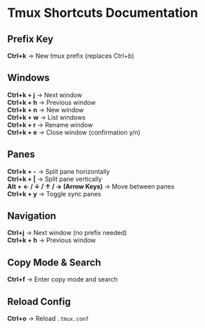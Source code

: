 # Tmux Shortcuts Documentation

## Prefix Key  
**Ctrl+k** → New tmux prefix (replaces Ctrl+b)  

## Windows  
**Ctrl+k + j** → Next window  
**Ctrl+k + h** → Previous window  
**Ctrl+k + n** → New window  
**Ctrl+k + w** → List windows  
**Ctrl+k + r** → Rename window  
**Ctrl+k + e** → Close window (confirmation y/n)  

## Panes  
**Ctrl+k + -** → Split pane horizontally  
**Ctrl+k + |** → Split pane vertically  
**Alt + ← / ↓ / ↑ / → (Arrow Keys)** → Move between panes  
**Ctrl+k + y** → Toggle sync panes  

## Navigation  
**Ctrl+j** → Next window (no prefix needed)  
**Ctrl+k + h** → Previous window  

## Copy Mode & Search  
**Ctrl+f** → Enter copy mode and search  

## Reload Config  
**Ctrl+o** → Reload `.tmux.conf`  

